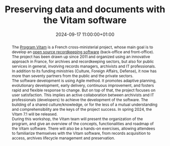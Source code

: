 ---
abstract: "The [Program Vitam][1] is a French cross-ministerial project, whose main
  goal is to develop an [open source recordkeeping software][2] (back-office and front-office).
  The project has been drawn up since 2011 and organized using an innovative approach
  in France, for archives and recordkeeping sectors, but also for public services
  in general, involving records managers, archivists and IT professionals. In addition
  to its funding ministries (Culture, Foreign Affairs, Defense), it now has more than
  seventy partners from the public and the private sectors.\n\nThe software development
  is using Agile method. It promotes adaptive planning, evolutionary development,
  early delivery, continuous improvement, and fosters rapid and flexible response
  to change. But on top of that, the project focuses on user satisfaction. This implies
  an active collaboration between archivists and IT professionals (developers) to
  achieve the development of the software. The building of a shared culture/knowledge,
  or for the less of a mutual understanding and comprehensibility are the keys of
  the project success. In spring 2024, the Vitam 7.1 will be released. \n\nDuring
  this workshop, the Vitam team will present the organization of the program, and
  give an overview of the concepts, functionalities and roadmap of the Vitam software.
  There will also be a hands-on exercises, allowing attendees to familiarize themselves
  with the Vitam software, from records acquisition to access, archives lifecycle
  management and preservation.\n\n\n  [1]: https://www.programmevitam.fr/pages/english/pres_english/\n
  \ [2]: https://github.com/ProgrammeVitam"
creators:
- Marion Ville
date: 2024-09-17 11:00:00+01:00
document_url: ''
grand_parent: iPRES
institutions: []
keywords:
- information technology for dp
- start 2 preserve
landing_page_url: ''
language: eng
layout: publication
license: Creative Commons Attribution 4.0 (CC-BY-4.0)
notes_url: https://docs.google.com/document/d/1ClMSccIwh9Hlxd2qllokrCRNR7Nz94CgLpPB47Q16J0/edit#heading=h.aar4tupij1po
parent: iPRES 2024
publication_type: tutorial
size: null
slides_url: https://zenodo.org/records/13753928
source_name: iPRES
stream_url: ''
title: Preserving data and documents with the Vitam software
year: 2024
---
